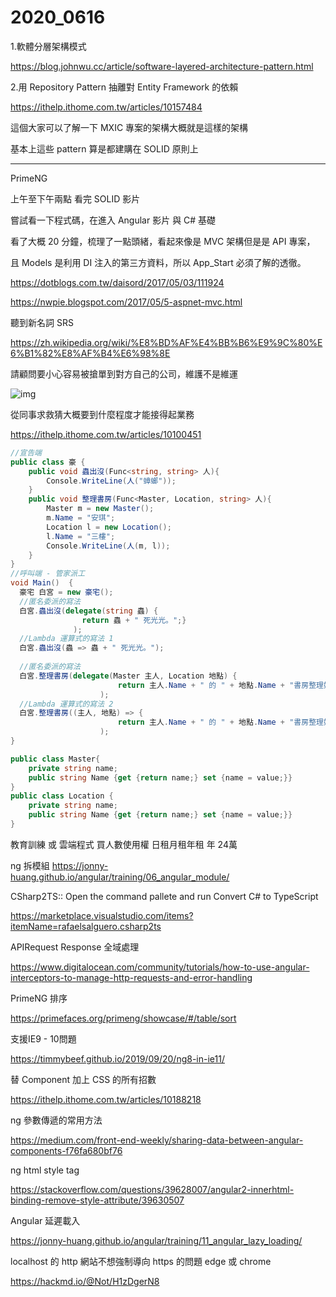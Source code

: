 # 2020_0616

1.軟體分層架構模式

<https://blog.johnwu.cc/article/software-layered-architecture-pattern.html>

2.用 Repository Pattern 抽離對 Entity Framework 的依賴

<https://ithelp.ithome.com.tw/articles/10157484>

這個大家可以了解一下 MXIC 專案的架構大概就是這樣的架構

基本上這些 pattern 算是都建購在 SOLID 原則上

---

PrimeNG

上午至下午兩點 看完 SOLID 影片

嘗試看一下程式碼，在進入 Angular 影片 與 C# 基礎

看了大概 20 分鐘，梳理了一點頭緒，看起來像是 MVC 架構但是是 API 專案，

且 Models 是利用 DI 注入的第三方資料，所以 App_Start 必須了解的透徹。

<https://dotblogs.com.tw/daisord/2017/05/03/111924>

<https://nwpie.blogspot.com/2017/05/5-aspnet-mvc.html>

聽到新名詞 SRS

<https://zh.wikipedia.org/wiki/%E8%BD%AF%E4%BB%B6%E9%9C%80%E6%B1%82%E8%AF%B4%E6%98%8E>

請顧問要小心容易被搶單到對方自己的公司，維護不是維運

![img](/img/bug.jpg)

從同事求救猜大概要到什麼程度才能接得起業務

<https://ithelp.ithome.com.tw/articles/10100451>

```C#
//宣告端
public class 豪 {
    public void 蟲出沒(Func<string, string> 人){
        Console.WriteLine(人("蟑螂"));
    }
    public void 整理書房(Func<Master, Location, string> 人){
        Master m = new Master();
        m.Name = "安琪";
        Location l = new Location();
        l.Name = "三樓";
        Console.WriteLine(人(m, l));
    }
}
//呼叫端 - 管家派工
void Main()  {
  豪宅 白宮 = new 豪宅();
  //匿名委派的寫法
  白宮.蟲出沒(delegate(string 蟲) {
                return 蟲 + " 死光光。";}
              );
  //Lambda 運算式的寫法 1
  白宮.蟲出沒(蟲 => 蟲 + " 死光光。");
  
  //匿名委派的寫法
  白宮.整理書房(delegate(Master 主人, Location 地點) {
                        return 主人.Name + " 的 " + 地點.Name + "書房整理好了。";}
                    );
  //Lambda 運算式的寫法 2
  白宮.整理書房((主人, 地點) => {
                        return 主人.Name + " 的 " + 地點.Name + "書房整理好了。";}
                    );
}

public class Master{
    private string name;
    public string Name {get {return name;} set {name = value;}}
}
public class Location {
    private string name;
    public string Name {get {return name;} set {name = value;}}
}
```

教育訓練 或 雲端程式 買人數使用權 日租月租年租 年 24萬

ng 拆模組 <https://jonny-huang.github.io/angular/training/06_angular_module/>

CSharp2TS:: Open the command pallete and run Convert C# to TypeScript

<https://marketplace.visualstudio.com/items?itemName=rafaelsalguero.csharp2ts>

APIRequest Response 全域處理

<https://www.digitalocean.com/community/tutorials/how-to-use-angular-interceptors-to-manage-http-requests-and-error-handling>

PrimeNG 排序

<https://primefaces.org/primeng/showcase/#/table/sort>

支援IE9 - 10問題

<https://timmybeef.github.io/2019/09/20/ng8-in-ie11/>

替 Component 加上 CSS 的所有招數

<https://ithelp.ithome.com.tw/articles/10188218>

ng 參數傳遞的常用方法

<https://medium.com/front-end-weekly/sharing-data-between-angular-components-f76fa680bf76>

ng html style tag

<https://stackoverflow.com/questions/39628007/angular2-innerhtml-binding-remove-style-attribute/39630507>

Angular 延遲載入

<https://jonny-huang.github.io/angular/training/11_angular_lazy_loading/>

localhost 的 http 網站不想強制導向 https 的問題 edge 或 chrome

<https://hackmd.io/@Not/H1zDgerN8>
